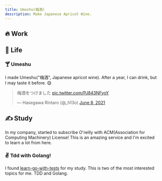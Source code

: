 ```yaml
---
title: Umeshu(梅酒) 
description: Make Japanese Apricot Wine.
---
```

## 🔥 Work
## 🌱 Life
### 🍸 Umeshu
I made Umeshu("梅酒", Japanese apricot wine). After a year, I can drink, but I may taste it before. 😋
<blockquote class="twitter-tweet"><p lang="ja" dir="ltr">梅酒をつけました <a href="https://t.co/PJ843NFyoY">pic.twitter.com/PJ843NFyoY</a></p>&mdash; Hasegawa Rintaro (@_h13o) <a href="https://twitter.com/_h13o/status/1402232038300602368?ref_src=twsrc%5Etfw">June 8, 2021</a></blockquote> <script async src="https://platform.twitter.com/widgets.js" charset="utf-8"></script>

## ✍ Study
In my company, started to subscribe O'reilly with ACM(Association for Computing Machinery) License! This is an amazing service and I'm excited to learn a lot from here.

### ✌️ Tdd with Golang!
I found [learn-go-with-tests](https://github.com/quii/learn-go-with-tests) for my study.
This is two of the most interested topics for me. TDD and Golang. 